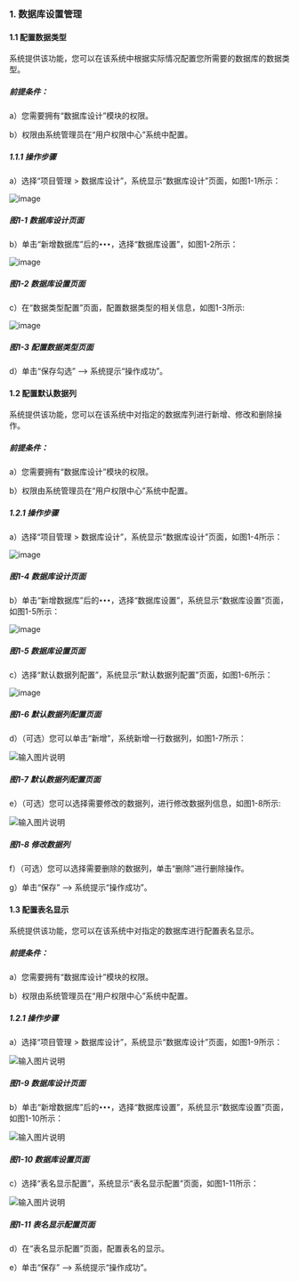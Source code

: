 ### 1. 数据库设置管理

#### 1.1 配置数据类型

系统提供该功能，您可以在该系统中根据实际情况配置您所需要的数据库的数据类型。

##### 前提条件：

a）您需要拥有“数据库设计”模块的权限。

b）权限由系统管理员在“用户权限中心”系统中配置。

##### 1.1.1 操作步骤

a）选择“项目管理 > 数据库设计”，系统显示“数据库设计”页面，如图1-1所示：

![image](https://user-images.githubusercontent.com/79617492/173723528-f32a71a2-37e2-4d50-a47e-dff47aefa59d.png)

##### 图1-1 数据库设计页面

b）单击“新增数据库”后的` ••• `，选择“数据库设置”，如图1-2所示：

![image](https://user-images.githubusercontent.com/79617492/173723542-b2a09480-87d6-460b-a426-0ae027c6bd67.png)

##### 图1-2 数据库设置页面

c）在“数据类型配置”页面，配置数据类型的相关信息，如图1-3所示:

![image](https://user-images.githubusercontent.com/79617492/173723569-76e26261-dbea-47bf-919f-444a4752f79e.png)

##### 图1-3 配置数据类型页面

d）单击“保存勾选” --> 系统提示“操作成功”。

#### 1.2 配置默认数据列

系统提供该功能，您可以在该系统中对指定的数据库列进行新增、修改和删除操作。

##### 前提条件：

a）您需要拥有“数据库设计”模块的权限。

b）权限由系统管理员在“用户权限中心”系统中配置。

##### 1.2.1 操作步骤

a）选择“项目管理 > 数据库设计”，系统显示“数据库设计”页面，如图1-4所示：

![image](https://user-images.githubusercontent.com/79617492/173723592-2f0561f7-f19a-4c10-8ed4-183517469ff8.png)

##### 图1-4 数据库设计页面

b）单击“新增数据库”后的` ••• `，选择“数据库设置”，系统显示“数据库设置”页面，如图1-5所示：

![image](https://user-images.githubusercontent.com/79617492/173723608-e65f7831-4760-4554-af73-b90dfb05ba4c.png)

##### 图1-5 数据库设置页面

c）选择“默认数据列配置”，系统显示“默认数据列配置”页面，如图1-6所示：

![image](https://user-images.githubusercontent.com/79617492/173723621-d5003514-8039-4063-93df-4af2685c56ee.png)

##### 图1-6 默认数据列配置页面

d）（可选）您可以单击“新增”，系统新增一行数据列，如图1-7所示：

![输入图片说明](../../../images/SoFlu%EF%BC%88%E5%90%8E%E7%AB%AF%EF%BC%89%E5%BC%80%E5%8F%91%E5%B9%B3%E5%8F%B0/SoFlu%EF%BC%88%E5%90%8E%E7%AB%AF%EF%BC%89%E5%9F%BA%E7%A1%80%E6%93%8D%E4%BD%9C%E6%8C%87%E5%8D%97/9.%20%E6%95%B0%E6%8D%AE%E5%BA%93%E8%AE%BE%E8%AE%A1/1-7.png)

##### 图1-7 默认数据列配置页面

e）（可选）您可以选择需要修改的数据列，进行修改数据列信息，如图1-8所示:

![输入图片说明](../../../images/SoFlu%EF%BC%88%E5%90%8E%E7%AB%AF%EF%BC%89%E5%BC%80%E5%8F%91%E5%B9%B3%E5%8F%B0/SoFlu%EF%BC%88%E5%90%8E%E7%AB%AF%EF%BC%89%E5%9F%BA%E7%A1%80%E6%93%8D%E4%BD%9C%E6%8C%87%E5%8D%97/9.%20%E6%95%B0%E6%8D%AE%E5%BA%93%E8%AE%BE%E8%AE%A1/1-8.png)

##### 图1-8 修改数据列

f）（可选）您可以选择需要删除的数据列，单击“删除”进行删除操作。

g）单击“保存” --> 系统提示“操作成功”。

#### 1.3 配置表名显示

系统提供该功能，您可以在该系统中对指定的数据库进行配置表名显示。

##### 前提条件：

a）您需要拥有“数据库设计”模块的权限。

b）权限由系统管理员在“用户权限中心”系统中配置。

##### 1.2.1 操作步骤

a）选择“项目管理 > 数据库设计”，系统显示“数据库设计”页面，如图1-9所示：

![输入图片说明](../../../images/SoFlu%EF%BC%88%E5%90%8E%E7%AB%AF%EF%BC%89%E5%BC%80%E5%8F%91%E5%B9%B3%E5%8F%B0/SoFlu%EF%BC%88%E5%90%8E%E7%AB%AF%EF%BC%89%E5%9F%BA%E7%A1%80%E6%93%8D%E4%BD%9C%E6%8C%87%E5%8D%97/9.%20%E6%95%B0%E6%8D%AE%E5%BA%93%E8%AE%BE%E8%AE%A1/1-9.png)

##### 图1-9 数据库设计页面

b）单击“新增数据库”后的` ••• `，选择“数据库设置”，系统显示“数据库设置”页面，如图1-10所示：

![输入图片说明](../../../images/SoFlu%EF%BC%88%E5%90%8E%E7%AB%AF%EF%BC%89%E5%BC%80%E5%8F%91%E5%B9%B3%E5%8F%B0/SoFlu%EF%BC%88%E5%90%8E%E7%AB%AF%EF%BC%89%E5%9F%BA%E7%A1%80%E6%93%8D%E4%BD%9C%E6%8C%87%E5%8D%97/9.%20%E6%95%B0%E6%8D%AE%E5%BA%93%E8%AE%BE%E8%AE%A1/1-10.png)

##### 图1-10 数据库设置页面

c）选择“表名显示配置”，系统显示“表名显示配置”页面，如图1-11所示：

![输入图片说明](../../../images/SoFlu%EF%BC%88%E5%90%8E%E7%AB%AF%EF%BC%89%E5%BC%80%E5%8F%91%E5%B9%B3%E5%8F%B0/SoFlu%EF%BC%88%E5%90%8E%E7%AB%AF%EF%BC%89%E5%9F%BA%E7%A1%80%E6%93%8D%E4%BD%9C%E6%8C%87%E5%8D%97/9.%20%E6%95%B0%E6%8D%AE%E5%BA%93%E8%AE%BE%E8%AE%A1/1-11.png)

##### 图1-11 表名显示配置页面

d）在“表名显示配置”页面，配置表名的显示。

e）单击“保存” --> 系统提示“操作成功”。
